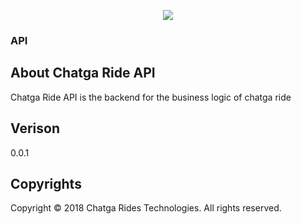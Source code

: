 <p align="center"><img src="http://localhost/chatga_ride_admin/public/image/logo.png?592956281"></p><h3>API</h3>

## About Chatga Ride API
Chatga Ride API is the backend for the business logic of chatga ride

## Verison
0.0.1

## Copyrights
Copyright © 2018 Chatga Rides Technologies. All rights reserved.

